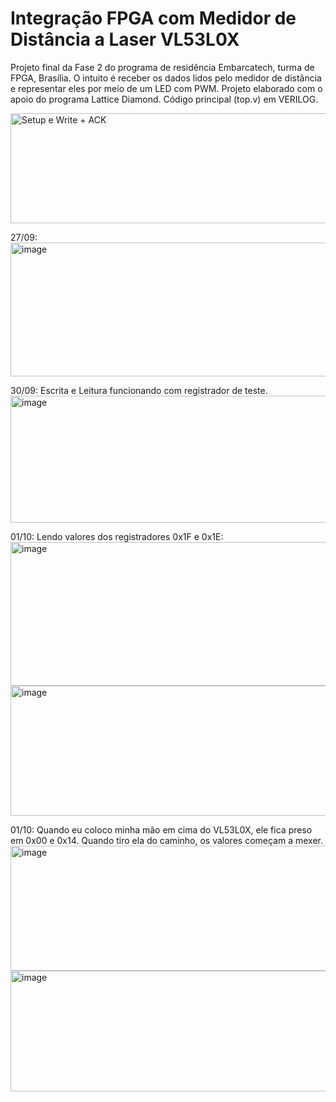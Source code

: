 # Integração FPGA com Medidor de Distância a Laser VL53L0X

Projeto final da Fase 2 do programa de residência Embarcatech, turma de FPGA, Brasília. O intuito é receber os dados lidos pelo medidor de distância e representar eles por meio de um LED com PWM.
Projeto elaborado com o apoio do programa Lattice Diamond. Código principal (top.v) em VERILOG.

<img width="1450" height="176" alt="Setup e Write + ACK" src="https://github.com/user-attachments/assets/f9066c21-455b-49a3-847a-e65ddcf3f899" />

27/09:
<img width="1200" height="214" alt="image" src="https://github.com/user-attachments/assets/8400c5f3-286d-4777-8cd7-db8db1916286" />

30/09: Escrita e Leitura funcionando com registrador de teste.
<img width="1013" height="203" alt="image" src="https://github.com/user-attachments/assets/321d8471-7632-4b5e-8582-415db771c325" />

01/10: Lendo valores dos registradores 0x1F e 0x1E:
<img width="1189" height="230" alt="image" src="https://github.com/user-attachments/assets/1faa1361-4842-40fe-bf74-085c12896aca" />
<img width="1177" height="208" alt="image" src="https://github.com/user-attachments/assets/585b483b-58da-48ba-a5a7-4885121d9645" />

01/10: Quando eu coloco minha mão em cima do VL53L0X, ele fica preso em 0x00 e 0x14. Quando tiro ela do caminho, os valores começam a mexer.
<img width="1008" height="200" alt="image" src="https://github.com/user-attachments/assets/37d1025c-33f3-4c89-a6f3-6985e70b45b5" />
<img width="1022" height="193" alt="image" src="https://github.com/user-attachments/assets/b965ac16-996a-4a89-bdb2-9aa94a26c1e8" />
